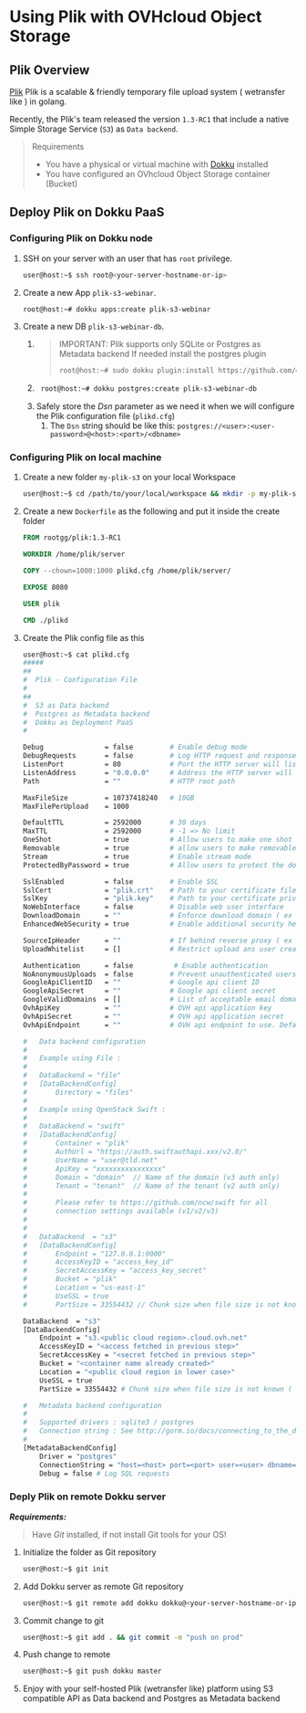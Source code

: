 # Using Plik with OVHcloud Object Storage

## Plik Overview
[Plik](https://github.com/root-gg/plik) Plik is a scalable & friendly temporary file upload system ( wetransfer like ) in golang.

Recently, the Plik's team released the version `1.3-RC1` that include a native Simple Storage Service (`S3`) as `Data backend`.

> Requirements
> - You have a physical or virtual machine with [Dokku](http://dokku.viewdocs.io/dokku/) installed
> - You have configured an OVhcloud Object Storage container (Bucket)

## Deploy Plik on Dokku PaaS

### Configuring Plik on Dokku node
1. SSH on your server with an user that has `root` privilege.
    ```sh
    user@host:~$ ssh root@<your-server-hostname-or-ip>
    ```
2. Create a new App `plik-s3-webinar`.
    ```sh
    root@host:~# dokku apps:create plik-s3-webinar
    ```
3. Create a new DB `plik-s3-webinar-db`.
    1. > IMPORTANT: Plik supports only SQLite or Postgres as Metadata backend
       > If needed install the postgres plugin
       > ```sh
       > root@host:~# sudo dokku plugin:install https://github.com/dokku/dokku-postgres.git
       > ```
    2. ```sh
        root@host:~# dokku postgres:create plik-s3-webinar-db
        ```
    3. Safely store the *Dsn* parameter as we need it when we will configure the Plik configuration file (`plikd.cfg`)
        1. The `Dsn` string should be like this: `postgres://<user>:<user-password>@<host>:<port>/<dbname>`

### Configuring Plik on local machine

1. Create a new folder `my-plik-s3` on your local Workspace
    ```sh
    user@host:~$ cd /path/to/your/local/workspace && mkdir -p my-plik-s3 && cd my-plik-s3
    ```
2. Create a new `Dockerfile` as the following and put it inside the create folder
    ```Dockerfile
    FROM rootgg/plik:1.3-RC1
    
    WORKDIR /home/plik/server

    COPY --chown=1000:1000 plikd.cfg /home/plik/server/

    EXPOSE 8080

    USER plik

    CMD ./plikd

    ```
3. Create the Plik config file as this
    ```sh
    user@host:~$ cat plikd.cfg 
    #####
    ##
    #  Plik - Configuration File
    #
    ##
    #  S3 as Data backend
    #  Postgres as Metadata backend
    #  Dokku as Deployment PaaS
    #

    Debug               = false         # Enable debug mode
    DebugRequests       = false         # Log HTTP request and responses
    ListenPort          = 80            # Port the HTTP server will listen on
    ListenAddress       = "0.0.0.0"     # Address the HTTP server will bind on
    Path                = ""            # HTTP root path

    MaxFileSize         = 10737418240   # 10GB
    MaxFilePerUpload    = 1000

    DefaultTTL          = 2592000       # 30 days
    MaxTTL              = 2592000       # -1 => No limit
    OneShot             = true          # Allow users to make one shot uploads
    Removable           = true          # allow users to make removable uploads
    Stream              = true          # Enable stream mode
    ProtectedByPassword = true          # Allow users to protect the download with a password

    SslEnabled          = false         # Enable SSL
    SslCert             = "plik.crt"    # Path to your certificate file
    SslKey              = "plik.key"    # Path to your certificate private key file
    NoWebInterface      = false         # Disable web user interface
    DownloadDomain      = ""            # Enforce download domain ( ex : https://dl.plik.root.gg ) ( necessary for quick upload to work )
    EnhancedWebSecurity = true          # Enable additional security headers ( X-Content-Type-Options, X-XSS-Protection, X-Frame-Options, Content-Security-Policy, Secure Cookies, ... )

    SourceIpHeader      = ""            # If behind reverse proxy ( ex : X-FORWARDED-FOR )
    UploadWhitelist     = []            # Restrict upload ans user creation to one or more IP range ( CIDR notation, /32 can be omitted )

    Authentication      = false          # Enable authentication
    NoAnonymousUploads  = false         # Prevent unauthenticated users to upload files
    GoogleApiClientID   = ""            # Google api client ID
    GoogleApiSecret     = ""            # Google api client secret
    GoogleValidDomains  = []            # List of acceptable email domains for users
    OvhApiKey           = ""            # OVH api application key
    OvhApiSecret        = ""            # OVH api application secret
    OvhApiEndpoint      = ""            # OVH api endpoint to use. Defaults to https://eu.api.ovh.com/1.0

    #   Data backend configuration
    #
    #   Example using File :
    #
    #   DataBackend = "file"
    #   [DataBackendConfig]
    #       Directory = "files"
    #
    #   Example using OpenStack Swift :
    #
    #   DataBackend = "swift"
    #   [DataBackendConfig]
    #       Container = "plik"
    #       AuthUrl = "https://auth.swiftauthapi.xxx/v2.0/"
    #       UserName = "user@tld.net"
    #       ApiKey = "xxxxxxxxxxxxxxxx"
    #       Domain = "domain"  // Name of the domain (v3 auth only)
    #       Tenant = "tenant"  // Name of the tenant (v2 auth only)
    #
    #       Please refer to https://github.com/ncw/swift for all
    #       connection settings available (v1/v2/v3)
    #
    #
    #   DataBackend  = "s3"
    #   [DataBackendConfig]
    #       Endpoint = "127.0.0.1:9000"
    #       AccessKeyID = "access_key_id"
    #       SecretAccessKey = "access_key_secret"
    #       Bucket = "plik"
    #       Location = "us-east-1"
    #       UseSSL = true
    #       PartSize = 33554432 // Chunk size when file size is not known ( default to 32MB )

    DataBackend  = "s3"
    [DataBackendConfig]
        Endpoint = "s3.<public cloud region>.cloud.ovh.net"
        AccessKeyID = "<access fetched in previous step>"
        SecretAccessKey = "<secret fetched in previous step>"
        Bucket = "<container name already created>" 
        Location = "<public cloud region in lower case>"
        UseSSL = true
        PartSize = 33554432 # Chunk size when file size is not known ( default to 32MB )

    #   Metadata backend configuration
    #
    #   Supported drivers : sqlite3 / postgres
    #   Connection string : See http://gorm.io/docs/connecting_to_the_database.html
    #
    [MetadataBackendConfig]
        Driver = "postgres"
        ConnectionString = "host=<host> port=<port> user=<user> dbname=<dbname> password=<user-password>"
        Debug = false # Log SQL requests

    ```

### Deply Plik on remote Dokku server
***Requirements:***
> Have *Git* installed, if not install Git tools for your OS!

1. Initialize the folder as Git repository
    ```sh
    user@host:~$ git init
    ```
2. Add Dokku server as remote Git repository
    ```sh
    user@host:~$ git remote add dokku dokku@<your-server-hostname-or-ip>:<dokku-app-names>
    ```
3. Commit change to git
    ```sh
    user@host:~$ git add . && git commit -m "push on prod"
    ```
4. Push change to remote
    ```sh
    user@host:~$ git push dokku master
    ```
5. Enjoy with your self-hosted Plik (wetransfer like) platform using S3 compatible API as Data backend and Postgres as Metadata backend